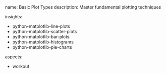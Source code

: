 name: Basic Plot Types
description: Master fundamental plotting techniques

insights:
  - python-matplotlib-line-plots
  - python-matplotlib-scatter-plots
  - python-matplotlib-bar-plots
  - python-matplotlib-histograms
  - python-matplotlib-pie-charts

aspects:
  - workout 